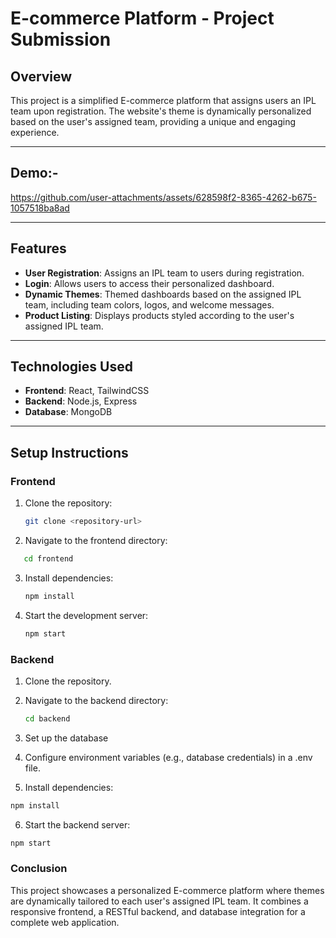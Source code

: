 # E-commerce Platform - Project Submission

## Overview
This project is a simplified E-commerce platform that assigns users an IPL team upon registration. The website's theme is dynamically personalized based on the user's assigned team, providing a unique and engaging experience.

---

## Demo:-



https://github.com/user-attachments/assets/628598f2-8365-4262-b675-1057518ba8ad


---

## Features
- **User Registration**: Assigns an IPL team to users during registration.
- **Login**: Allows users to access their personalized dashboard.
- **Dynamic Themes**: Themed dashboards based on the assigned IPL team, including team colors, logos, and welcome messages.
- **Product Listing**: Displays products styled according to the user's assigned IPL team.

---

## Technologies Used
- **Frontend**: React, TailwindCSS
- **Backend**: Node.js, Express
- **Database**:  MongoDB

---

## Setup Instructions

### Frontend
1. Clone the repository:
   ```bash
   git clone <repository-url>
2. Navigate to the frontend directory:
```bash
   cd frontend
```
3. Install dependencies:
   ```bash
   npm install
   ```
4. Start the development server:
   ```bash
   npm start
   ```
### Backend
1. Clone the repository.
2. Navigate to the backend directory:
   ```bash
   cd backend
   ```

3. Set up the database
4. Configure environment variables (e.g., database credentials) in a .env file.
5. Install dependencies:
  ```bash
  npm install
  ```
6. Start the backend server:
  ```bash
  npm start
  ```

### Conclusion

This project showcases a personalized E-commerce platform where themes are dynamically tailored to each user's assigned IPL team. It combines a responsive frontend, a RESTful backend, and database integration for a complete web application.

